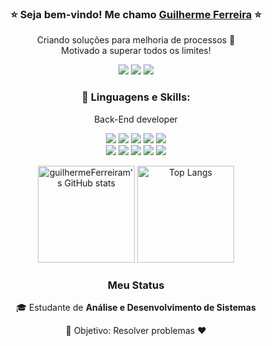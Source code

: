 <div align="center">

### :star: Seja bem-vindo! Me chamo <a href="https://guilhermeFerreiram.github.io/">Guilherme Ferreira</a> :star:

Criando soluções para melhoria de processos 🚀 <br>
Motivado a superar todos os limites!

<a href="https://www.linkedin.com/in/guilherme-f-souza/"><img src="https://img.shields.io/badge/LinkedIn-0077B5?style=for-the-badge&logo=linkedin&logoColor=white"/></a> 
<a href="https://discord.com/"><img src="https://img.shields.io/badge/Discord-7289DA?style=for-the-badge&logo=discord&logoColor=white"/></a> 
<a href="mailto:guil.ferreiram@gmail.com?subject=Hello"><img src="https://img.shields.io/badge/Gmail-D14836?style=for-the-badge&logo=gmail&logoColor=white"/></a>

### :dart: Linguagens e Skills:

Back-End developer

<p> 
  <img src="https://img.shields.io/badge/C%23-239120?style=for-the-badge&logo=c-sharp&logoColor=white"/>
  <img src="https://img.shields.io/badge/Framework-512BD4?style=for-the-badge&logo=dotnet&logoColor=white"/>
  <img src="https://img.shields.io/badge/ASP.NET-512BD4?style=for-the-badge"/>
  <img src="https://img.shields.io/badge/Banco_de_dados-orange?style=for-the-badge"/>
  <img src="https://img.shields.io/badge/cloud-lightblue?style=for-the-badge"/>
  <br>
  <img src="https://img.shields.io/badge/Azure_DevOps-0078D7?style=for-the-badge&logo=azuredevops&logoColor=white"/>
  <img src="https://img.shields.io/badge/Git-F05032?style=for-the-badge&logo=git&logoColor=white"/>
  <img src="https://img.shields.io/badge/API-red?style=for-the-badge"/>
  <img src="https://img.shields.io/badge/Mensageria-yellow?style=for-the-badge"/>
  <img src="https://img.shields.io/badge/Angular-0F0F11?style=for-the-badge&logo=angular&logoColor=white"/>
</p>

<img height="155rem" alt="guilhermeFerreiram's GitHub stats" src="https://github-readme-stats.vercel.app/api?username=guilhermeFerreiram&show_icons=true&theme=radical"/>
<img height="155rem" alt="Top Langs" src="https://github-readme-stats.vercel.app/api/top-langs/?username=guilhermeFerreiram&layout=compact&theme=radical"/>

<!-- STATUS (LIST) -->
### Meu Status

🎓 Estudante de **Análise e Desenvolvimento de Sistemas** 

:rocket: Objetivo: Resolver problemas :heart:

</div>
 
